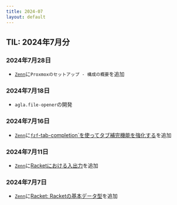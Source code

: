 ```yaml
---
title: 2024-07
layout: default
---
```


## TIL: 2024年7月分

### 2024年7月28日

- [`Zenn`](https://zenn.dev)に`Proxmoxのセットアップ - 構成の概要`を追加

### 2024年7月18日

- `agla.file-opener`の開発

### 2024年7月16日

- [`Zenn`](https://zenn.dev)に[`fzf`-tab-completion`を使ってタブ補完機能を強化する](https://zenn.dev/atsushifx/articles/devtool-bash-fzf-tabcompletion)を追加

### 2024年7月11日

- [`Zenn`](https://zenn.dev)に[Racketにおける入出力](https://zenn.dev/atsushifx/articles/edu-racket-programming-stdio)を追加

### 2024年7月7日

- [`Zenn`](https://zenn.dev)に[Racket: Racketの基本データ型](https://zenn.dev/atsushifx/articles/edu-racket-basic-datatype-basic)を追加
